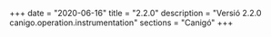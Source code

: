 +++
date        = "2020-06-16"
title       = "2.2.0"
description = "Versió 2.2.0 canigo.operation.instrumentation"
sections    = "Canigó"
+++